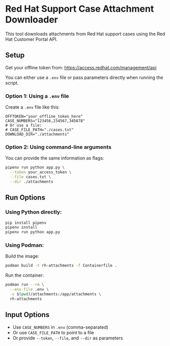 # Red Hat Support Case Attachment Downloader

This tool downloads attachments from Red Hat support cases using the Red Hat Customer Portal API.

## Setup

Get your offline token from: https://access.redhat.com/management/api

You can either use a `.env` file or pass parameters directly when running the script.

### Option 1: Using a `.env` file

Create a `.env` file like this:

```env
OFFTOKEN="your_offline_token_here"
CASE_NUMBERS="123456,234567,345678"
# Or use a file:
# CASE_FILE_PATH="./cases.txt"
DOWNLOAD_DIR="./attachments"
```

### Option 2: Using command-line arguments

You can provide the same information as flags:
```bash
pipenv run python app.py \
  --token your_access_token \
  --file cases.txt \
  --dir ./attachments
```

## Run Options

### Using Python directly:
```bash
pip install pipenv
pipenv install
pipenv run python app.py
```

### Using Podman:

Build the image:
```bash
podman build -t rh-attachments -f Containerfile .
```

Run the container:
```bash
podman run --rm \
  --env-file .env \
  -v $(pwd)/attachments:/app/attachments \
  rh-attachments
```

## Input Options
- Use `CASE_NUMBERS` in `.env` (comma-separated)
- Or use `CASE_FILE_PATH` to point to a file
- Or provide `--token`, `--file`, and `--dir` as parameters